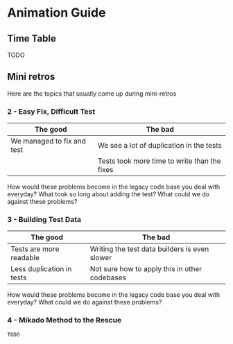 # Animation Guide

## Time Table

TODO

## Mini retros

Here are the topics that usually come up during mini-retros

### 2 - Easy Fix, Difficult Test

| The good                   | The bad                                      |
|----------------------------|----------------------------------------------|
| We managed to fix and test | We see a lot of duplication in the tests     |
|                            | Tests took more time to write than the fixes |

How would these problems become in the legacy code base you deal with everyday?
What took so long about adding the test?
What could we do against these problems?

### 3 - Building Test Data

| The good                  | The bad                                       |
|---------------------------|-----------------------------------------------|
| Tests are more readable   | Writing the test data builders is even slower |
| Less duplication in tests | Not sure how to apply this in other codebases |

How would these problems become in the legacy code base you deal with everyday?
What could we do against these problems?

### 4 - Mikado Method to the Rescue

`TODO`
